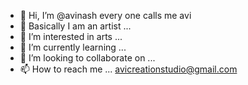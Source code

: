 - 👋 Hi, I’m @avinash every one calls me avi
- 👀 Basically I am an artist ...
- 👀 I’m interested in arts ...
- 🌱 I’m currently learning ...
- 💞️ I’m looking to collaborate on ...
- 📫 How to reach me ... avicreationstudio@gmail.com

<!---
avicreationstudio/avicreationstudio is a ✨ special ✨ repository because its `README.md` (this file) appears on your GitHub profile.
You can click the Preview link to take a look at your changes.
--->
